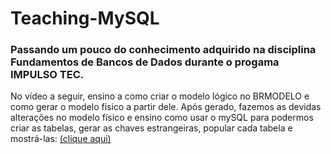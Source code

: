 # Teaching-MySQL
### Passando um pouco do conhecimento adquirido na disciplina Fundamentos de Bancos de Dados durante o progama IMPULSO TEC.

No vídeo a seguir, ensino a como criar o modelo lógico no BRMODELO e como gerar o modelo físico a partir dele. Após gerado, fazemos as devidas alterações no modelo físico e ensino como usar o mySQL para podermos criar as tabelas, gerar as chaves estrangeiras, popular cada tabela e mostrá-las: <a href="https://www.youtube.com/watch?v=UlTjJTEgokE&list=PLVzNTI7PPjn0KEJQhMhyVVeovLnmrxJAD">(clique aqui)</a> <br>
